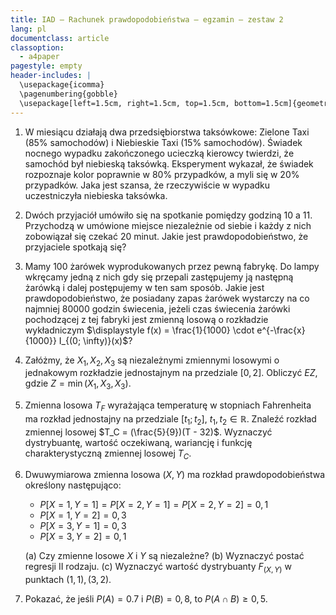 ```yaml
---
title: IAD – Rachunek prawdopodobieństwa – egzamin – zestaw 2
lang: pl
documentclass: article
classoption:
  - a4paper
pagestyle: empty
header-includes: |
  \usepackage{icomma}
  \pagenumbering{gobble}
  \usepackage[left=1.5cm, right=1.5cm, top=1.5cm, bottom=1.5cm]{geometry}
---
```


1. W miesiącu działają dwa przedsiębiorstwa taksówkowe: Zielone Taxi (85%
   samochodów) i Niebieskie Taxi (15% samochodów). Świadek nocnego wypadku
   zakończonego ucieczką kierowcy twierdzi, że samochód był niebieską taksówką.
   Eksperyment wykazał, że świadek rozpoznaje kolor poprawnie w 80% przypadków, a
   myli się w 20% przypadków. Jaka jest szansa, że rzeczywiście w wypadku
   uczestniczyła niebieska taksówka.

2. Dwóch przyjaciół umówiło się na spotkanie pomiędzy godziną 10 a 11.
   Przychodzą w umówione miejsce niezależnie od siebie i każdy z nich zobowiązał
   się czekać 20 minut. Jakie jest prawdopodobieństwo, że przyjaciele spotkają się?

3. Mamy 100 żarówek wyprodukowanych przez pewną fabrykę. Do lampy wkręcamy
   jedną z nich gdy się przepali zastępujemy ją następną żarówką i dalej
   postępujemy w ten sam sposób. Jakie jest prawdopodobieństwo, że posiadany zapas
   żarówek wystarczy na co najmniej 80000 godzin świecenia, jeżeli czas świecenia
   żarówki pochodzącej z tej fabryki jest zmienną losową o rozkładzie wykładniczym
   $\displaystyle f(x) = \frac{1}{1000} \cdot e^{-\frac{x}{1000}} I_{(0; \infty)}(x)$?

4. Załóżmy, że $X_1, X_2, X_3$ są niezależnymi zmiennymi losowymi o jednakowym
   rozkładzie jednostajnym na przedziale $[0,2]$. Obliczyć $E Z$, gdzie
   $Z = \min(X_1, X_3, X_3)$.

5. Zmienna losowa $T_F$ wyrażająca temperaturę w stopniach Fahrenheita ma rozkład
   jednostajny na przedziale $[t_1; t_2]$, $t_1, t_2 \in \mathbb{R}$. Znaleźć
   rozkład zmiennej losowej $T_C = (\frac{5}{9})(T - 32)$. Wyznaczyć
   dystrybuantę, wartość oczekiwaną, wariancję i funkcję charakterystyczną zmiennej
   losowej $T_C$.

6. Dwuwymiarowa zmienna losowa $(X, Y)$ ma rozkład prawdopodobieństwa określony
   następująco:

   - $P[X = 1, Y = 1] = P[X = 2, Y = 1] = P[X = 2, Y = 2] = 0,1$
   - $P[X = 1, Y = 2] = 0,3$
   - $P[X = 3, Y = 1] = 0,3$
   - $P[X = 3, Y = 2] = 0,1$

   (a) Czy zmienne losowe $X$ i $Y$ są niezależne?
   (b) Wyznaczyć postać regresji II rodzaju.
   (c) Wyznaczyć wartość dystrybuanty $F_{(X, Y)}$ w punktach $(1, 1), (3, 2)$.

7. Pokazać, że jeśli $P(A) = 0.7$ i $P(B) = 0,8$, to $P(A \cap B) \ge 0,5$.
